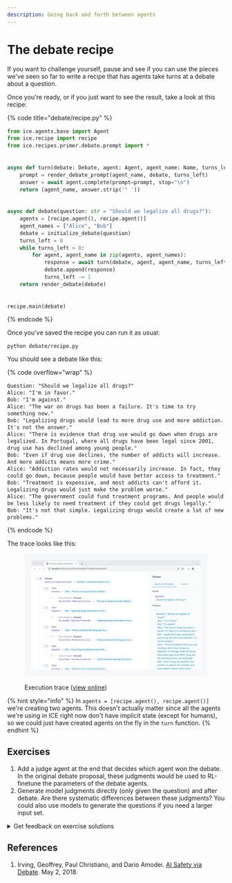 ```yaml
---
description: Going back and forth between agents
---
```


# The debate recipe

If you want to challenge yourself, pause and see if you can use the pieces we've seen so far to write a recipe that has agents take turns at a debate about a question.

Once you're ready, or if you just want to see the result, take a look at this recipe:

{% code title="debate/recipe.py" %}
```python
from ice.agents.base import Agent
from ice.recipe import recipe
from ice.recipes.primer.debate.prompt import *


async def turn(debate: Debate, agent: Agent, agent_name: Name, turns_left: int):
    prompt = render_debate_prompt(agent_name, debate, turns_left)
    answer = await agent.complete(prompt=prompt, stop="\n")
    return (agent_name, answer.strip('" '))


async def debate(question: str = "Should we legalize all drugs?"):
    agents = [recipe.agent(), recipe.agent()]
    agent_names = ["Alice", "Bob"]
    debate = initialize_debate(question)
    turns_left = 8
    while turns_left > 0:
        for agent, agent_name in zip(agents, agent_names):
            response = await turn(debate, agent, agent_name, turns_left)
            debate.append(response)
            turns_left -= 1
    return render_debate(debate)


recipe.main(debate)
```
{% endcode %}

Once you've saved the recipe you can run it as usual:

```shell
python debate/recipe.py
```

You should see a debate like this:

{% code overflow="wrap" %}
```
Question: "Should we legalize all drugs?"
Alice: "I'm in favor."
Bob: "I'm against."
Alice: "The war on drugs has been a failure. It's time to try something new."
Bob: "Legalizing drugs would lead to more drug use and more addiction. It's not the answer."
Alice: "There is evidence that drug use would go down when drugs are legalized. In Portugal, where all drugs have been legal since 2001, drug use has declined among young people."
Bob: "Even if drug use declines, the number of addicts will increase. And more addicts means more crime."
Alice: "Addiction rates would not necessarily increase. In fact, they could go down, because people would have better access to treatment."
Bob: "Treatment is expensive, and most addicts can't afford it. Legalizing drugs would just make the problem worse."
Alice: "The government could fund treatment programs. And people would be less likely to need treatment if they could get drugs legally."
Bob: "It's not that simple. Legalizing drugs would create a lot of new problems."
```
{% endcode %}

The trace looks like this:

<figure><img src="../../.gitbook/assets/Screenshot kwP5dN7n@2x.png" alt=""><figcaption><p>Execution trace (<a href="https://ice.ought.org/traces/01GE0VA96FWT7SSQNXD6CQH4BT">view online</a>)</p></figcaption></figure>

{% hint style="info" %}
In `agents = [recipe.agent(), recipe.agent()]` we're creating two agents. This doesn't actually matter since all the agents we're using in ICE right now don't have implicit state (except for humans), so we could just have created agents on the fly in the `turn` function.
{% endhint %}

## Exercises

1. Add a judge agent at the end that decides which agent won the debate. In the original debate proposal, these judgments would be used to RL-finetune the parameters of the debate agents.
2. Generate model judgments directly (only given the question) and after debate. Are there systematic differences between these judgments? You could also use models to generate the questions if you need a larger input set.

<details>

<summary>Get feedback on exercise solutions</summary>

If you want feedback on your exercise solutions, submit them through [this form](https://docs.google.com/forms/d/e/1FAIpQLSdNNHeQAT7GIzn4tdsVYCkrVEPMNaZmBFkZCAJdvTvLzUAnzQ/viewform). We—the team at Ought—are happy to give our quick take on whether you missed any interesting ideas.

</details>

## References

1. Irving, Geoffrey, Paul Christiano, and Dario Amodei. [AI Safety via Debate](https://arxiv.org/abs/1805.00899). May 2, 2018.
